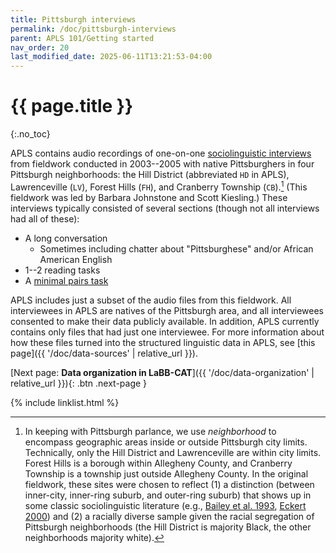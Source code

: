 ```yaml
---
title: Pittsburgh interviews
permalink: /doc/pittsburgh-interviews
parent: APLS 101/Getting started
nav_order: 20
last_modified_date: 2025-06-11T13:21:53-04:00
---
```


# {{ page.title }}
{:.no_toc}

APLS contains audio recordings of one-on-one [sociolinguistic interviews](https://languageandlife.org/about-sociolinguistics/) from fieldwork conducted in 2003--2005 with native Pittsburghers in four Pittsburgh neighborhoods: the Hill District (abbreviated `HD` in APLS), Lawrenceville (`LV`), Forest Hills (`FH`), and Cranberry Township (`CB`).[^neighborhood]
(This fieldwork was led by Barbara Johnstone and Scott Kiesling.)
These interviews typically consisted of several sections (though not all interviews had all of these):

- A long conversation
  - Sometimes including chatter about "Pittsburghese" and/or African American English
- 1--2 reading tasks
- A [minimal pairs task](https://ecampusontario.pressbooks.pub/essentialsoflinguistics2/chapter/10-5-variationist-methods-and-concepts/)

[^neighborhood]: In keeping with Pittsburgh parlance, we use _neighborhood_ to encompass geographic areas inside or outside Pittsburgh city limits. Technically, only the Hill District and Lawrenceville are within city limits. Forest Hills is a borough within Allegheny County, and Cranberry Township is a township just outside Allegheny County. In the original fieldwork, these sites were chosen to reflect (1) a distinction (between inner-city, inner-ring suburb, and outer-ring suburb) that shows up in some classic sociolinguistic literature (e.g., [Bailey et al. 1993](https://doi.org/10.1017/S095439450000154X), [Eckert 2000](https://www.wiley.com/en-us/Language+Variation+as+Social+Practice%3A+The+Linguistic+Construction+of+Identity+in+Belten+High-p-9780631186038)) and (2) a racially diverse sample given the racial segregation of Pittsburgh neighborhoods (the Hill District is majority Black, the other neighborhoods majority white).

APLS includes just a subset of the audio files from this fieldwork.
All interviewees in APLS are natives of the Pittsburgh area, and all interviewees consented to make their data publicly available.
In addition, APLS currently contains only files that had just one interviewee.
For more information about how these files turned into the structured linguistic data in APLS, see [this page]({{ '/doc/data-sources' | relative_url }}).

[Next page: **Data organization in LaBB-CAT**]({{ '/doc/data-organization' | relative_url }}){: .btn .next-page }

{% include linklist.html %}


